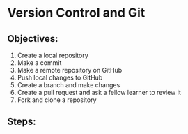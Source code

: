 # Version Control and Git

## Objectives:
1. Create a local repository
2. Make a commit
3. Make a remote repository on GitHub
4. Push local changes to GitHub
5. Create a branch and make changes
6. Create a pull request and ask a fellow learner to review it
7. Fork and clone a repository

## Steps:
